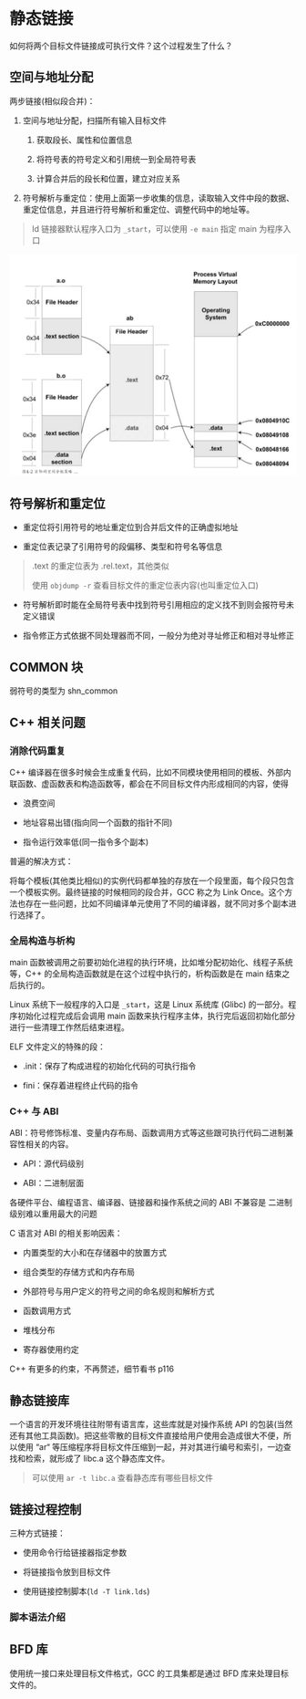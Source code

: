 # 静态链接

如何将两个目标文件链接成可执行文件？这个过程发生了什么？

## 空间与地址分配

两步链接(相似段合并)：

1. 空间与地址分配，扫描所有输入目标文件
   
   1. 获取段长、属性和位置信息
   
   2. 将符号表的符号定义和引用统一到全局符号表
   
   3. 计算合并后的段长和位置，建立对应关系

2. 符号解析与重定位：使用上面第一步收集的信息，读取输入文件中段的数据、重定位信息，并且进行符号解析和重定位、调整代码中的地址等。

> ld 链接器默认程序入口为 `_start`，可以使用 `-e main` 指定 main 为程序入口

![](../../iamge/link_load_library/Screenshot%20from%202023-09-21%2020-38-28.png)

## 符号解析和重定位

- 重定位将引用符号的地址重定位到合并后文件的正确虚拟地址

- 重定位表记录了引用符号的段偏移、类型和符号名等信息

> .text 的重定位表为 .rel.text，其他类似
> 
> 使用 `objdump -r` 查看目标文件的重定位表内容(也叫重定位入口)

- 符号解析即时能在全局符号表中找到符号引用相应的定义找不到则会报符号未定义错误

- 指令修正方式依据不同处理器而不同，一般分为绝对寻址修正和相对寻址修正

## COMMON 块

弱符号的类型为 shn_common 

## C++ 相关问题

### 消除代码重复

C++ 编译器在很多时候会生成重复代码，比如不同模块使用相同的模板、外部内联函数、虚函数表和构造函数等，都会在不同目标文件内形成相同的内容，使得

- 浪费空间

- 地址容易出错(指向同一个函数的指针不同)

- 指令运行效率低(同一指令多个副本)

普遍的解决方式：

将每个模板(其他类比相似)的实例代码都单独的存放在一个段里面，每个段只包含一个模板实例。最终链接的时候相同的段合并，GCC 称之为 Link Once。这个方法也存在一些问题，比如不同编译单元使用了不同的编译器，就不同对多个副本进行选择了。

### 全局构造与析构

main 函数被调用之前要初始化进程的执行环境，比如堆分配初始化、线程子系统等，C++ 的全局构造函数就是在这个过程中执行的，析构函数是在 main 结束之后执行的。

Linux 系统下一般程序的入口是 `_start`，这是 Linux 系统库 (Glibc) 的一部分。程序初始化过程完成后会调用 main 函数来执行程序主体，执行完后返回初始化部分进行一些清理工作然后结束进程。

ELF 文件定义的特殊的段：

- .init：保存了构成进程的初始化代码的可执行指令

- fini：保存着进程终止代码的指令

### C++ 与 ABI

ABI：符号修饰标准、变量内存布局、函数调用方式等这些跟可执行代码二进制兼容性相关的内容。

- API：源代码级别

- ABI：二进制层面

各硬件平台、编程语言、编译器、链接器和操作系统之间的 ABI 不兼容是 二进制级别难以重用最大的问题

C 语言对 ABI 的相关影响因素：

- 内置类型的大小和在存储器中的放置方式

- 组合类型的存储方式和内存布局

- 外部符号与用户定义的符号之间的命名规则和解析方式

- 函数调用方式

- 堆栈分布

- 寄存器使用约定

C++ 有更多的约束，不再赘述，细节看书 p116

## 静态链接库

一个语言的开发环境往往附带有语言库，这些库就是对操作系统 API 的包装(当然还有其他工具函数)。把这些零散的目标文件直接给用户使用会造成很大不便，所以使用 “ar“ 等压缩程序将目标文件压缩到一起，并对其进行编号和索引，一边查找和检索，就形成了 libc.a 这个静态库文件。

> 可以使用 `ar -t libc.a` 查看静态库有哪些目标文件

## 链接过程控制

三种方式链接：

- 使用命令行给链接器指定参数

- 将链接指令放到目标文件

- 使用链接控制脚本(`ld -T link.lds`)

### 脚本语法介绍

## BFD 库

使用统一接口来处理目标文件格式，GCC 的工具集都是通过 BFD 库来处理目标文件的。
